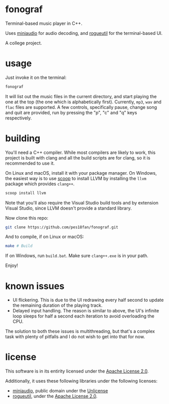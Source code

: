 # fonograf

Terminal-based music player in C++.

Uses [miniaudio](https://github.com/mackron/miniaudio) for audio decoding, and
[rogueutil](https://github.com/sakhmatd/rogueutil) for the terminal-based UI.

A college project.

# usage

Just invoke it on the terminal:

```bash
fonograf
```

It will list out the music files in the current directory, and start playing the
one at the top (the one which is alphabetically first). Currently, `mp3`, `wav` 
and `flac` files are supported. A few controls, specifically pause, change song
and quit are provided, run by pressing the "p", "c" and "q" keys respectively.

# building

You'll need a C++ compiler. While most compilers are likely to work, this project
is built with clang and all the build scripts are for clang, so it is recommended
to use it.

On Linux and macOS, install it with your package manager. On Windows, the easiest
way is to use [scoop](https://scoop.sh) to install LLVM by installing the `llvm` 
package which provides `clang++`.

```bash
scoop install llvm
```

Note that you'll also require the Visual Studio build tools and by extension 
Visual Studio, since LLVM doesn't provide a standard library.

Now clone this repo:

```bash
git clone https://github.com/pes18fan/fonograf.git
```

And to compile, if on Linux or macOS:

```bash
make # Build
```

If on Windows, run `build.bat`. Make sure `clang++.exe` is in your path.

Enjoy!

# known issues

- UI flickering. This is due to the UI redrawing every half second to update the remaining duration of the playing track.
- Delayed input handling. The reason is similar to above, the UI's infinite loop sleeps for half a second each iteration to avoid overloading the CPU.

The solution to both these issues is multithreading, but that's a complex task
with plenty of pitfalls and I do not wish to get into that for now.

# license

This software is in its entirity licensed under the [Apache License 2.0](https://www.apache.org/licenses/LICENSE-2.0).

Additionally, it uses these following libraries under the following licenses:

- [miniaudio](https://github.com/mackron/miniaudio), public domain under the [Unlicense](https://unlicense.org)
- [rogueutil](https://github.com/sakhmatd/rogueutil), under the [Apache License 2.0](https://www.apache.org/licenses/LICENSE-2.0).
